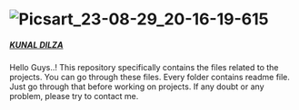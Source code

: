 # ![Picsart_23-08-29_20-16-19-615](https://github.com/K-Mdilza/Project/assets/112168627/a4396932-cbd1-438c-a674-df157cfbacef) 
##### <div class="badge-base LI-profile-badge" data-locale="en_US" data-size="medium" data-theme="dark" data-type="VERTICAL" data-vanity="kunal-dilza-8a078716b" data-version="v1"><a class="badge-base__link LI-simple-link" href="https://in.linkedin.com/in/kunal-dilza-8a078716b?trk=profile-badge">KUNAL DILZA</a></div>
Hello Guys..! This repository specifically contains the files related to the projects. You can go through these files. Every folder contains readme file. Just go through that before working on projects. If any doubt or any problem, please try to contact me.
                        

                
